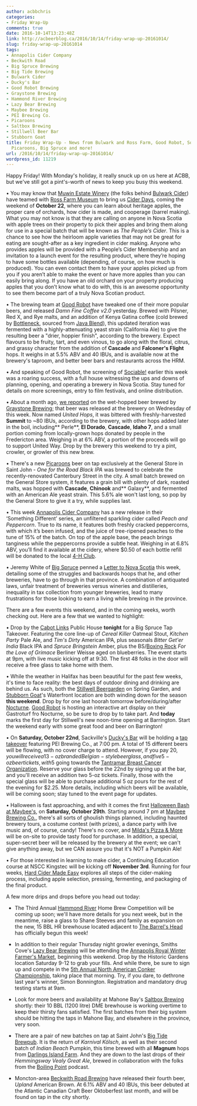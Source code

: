 ```yaml
---
author: acbbchris
categories:
- Friday Wrap-Up
comments: true
date: 2016-10-14T13:23:48Z
link: http://acbeerblog.ca/2016/10/14/friday-wrap-up-20161014/
slug: friday-wrap-up-20161014
tags:
- Annapolis Cider Company
- Beckwith Road
- Big Spruce Brewing
- Big Tide Brewing
- Bulwark Cider
- Ducky's Bar
- Good Robot Brewing
- Graystone Brewing
- Hammond River Brewing
- Lazy Bear Brewing
- Maybee Brewing
- PEI Brewing Co.
- Picaroons
- Saltbox Brewing
- Stillwell Beer Bar
- Stubborn Goat
title: Friday Wrap-Up - News from Bulwark and Ross Farm, Good Robot, Sociable!, Graystone,
  Picaroons, Big Spruce and more!
url: /2016/10/14/friday-wrap-up-20161014/
wordpress_id: 11219
---
```


Happy Friday! With Monday's holiday, it really snuck up on us here at ACBB, but we've still got a pint's-worth of news to keep you busy this weekend.

• You may know that [Muwin Estate Winery](http://www.muwinestate.com/) (the folks behind [Bulwark Cider](http://bulwarkcider.com/home?legal=yes)) have teamed with [Ross Farm Museum](https://rossfarm.novascotia.ca/) to bring us [Cider Days](https://www.facebook.com/peoplesciderbulwark), coming the weekend of **October 22**, where you can learn about heritage apples, the proper care of orchards, how cider is made, and cooperage (barrel making). What you may not know is that they are calling on anyone in Nova Scotia with apple trees on their property to pick their apples and bring them along for use in a special batch that will be known as _The People’s Cider_. This is a chance to see how the heirloom apple varieties that may not be great for eating are sought-after as a key ingredient in cider making. Anyone who provides apples will be provided with a People’s Cider Membership and an invitation to a launch event for the resulting product, where they’re hoping to have some bottles available (depending, of course, on how much is produced). You can even contact them to have your apples picked up from you if you aren’t able to make the event or have more apples than you can easily bring along. If you have an old orchard on your property producing apples that you don’t know what to do with, this is an awesome opportunity to see them become part of a truly Nova Scotian product. 

• The brewing team at [Good Robot](http://goodrobotbrewing.ca) have tweaked one of their more popular beers, and released _Damn Fine Coffee v2.0_ yesterday. Brewed with Pilsner, Red X, and Rye malts, and an addition of Kenya Gatina coffee (cold brewed by [Bottleneck](http://bottleneckcoffee.ca/), sourced from [Java Blend](http://javablendcoffee.com/)), this updated iteration was fermented with a highly-attenuating yeast strain (California Ale) to give the resulting beer a "drier, hoppier finish", according to the brewery. Expect flavours to be fruity, tart, and even vinous, to go along with the floral, citrus, and grassy character from the addition of **Cascade** and **Falconer's Flight** hops. It weighs in at 5.5% ABV and 40 IBUs, and is available now at the brewery's taproom, and better beer bars and restaurants across the HRM.

• And speaking of Good Robot, the screening of [Sociable!](http://acbeerblog.ca/2016/09/29/sociable-craft-beer-film/) earlier this week was a roaring success, with a full house witnessing the ups and downs of planning, opening, and operating a brewery in Nova Scotia. Stay tuned for details on more screenings, entry to film festivals, and online distribution.

• About a month ago, [we reported](http://acbeerblog.ca/2016/09/16/friday-wrap-up-20160916/) on the wet-hopped beer brewed by [Graystone Brewing](http://graystonebrewing.com/); that beer was released at the brewery on Wednesday of this week. Now named _United Hops_, it was bittered with freshly-harvested **Summit** to ~80 IBUs, according to the brewery, with other hops added later in the boil, including** Perle**, **El Dorado**, **Cascade**, **Idaho 7**, and a small portion coming from locally-grown hops donated by people in the Fredericton area. Weighing in at 6% ABV, a portion of the proceeds will go to support United Way. Drop by the brewery this weekend to try a pint, crowler, or growler of this new brew.

• There's a new [Picaroons](http://picaroons.ca/) beer on tap exclusively at the General Store in Saint John - _One for the Road Black IPA_ was brewed to celebrate the recently-renovated Canterbury Street in the city. A small batch brewed on the General Store system, it features a grain bill with plenty of dark, roasted malts, was hopped with **Cascade**, **Chinook** and** Galaxy**, and fermented with an American Ale yeast strain. This 5.6% ale won't last long, so pop by the General Store to give it a try, while supplies last.

• This week [Annapolis Cider Company](http://drinkannapolis.ca/) has a new release in their ‘Something Different’ series, an unfiltered sparkling cider called _Peach and Peppercorn_. True to its name, it features both freshly cracked peppercorns, with which it’s been infused, and the juice of tree-ripened peaches to the tune of 15% of the batch. On top of the apple base, the peach brings tanginess while the peppercorns provide a subtle heat. Weighing in at 6.8% ABV, you’ll find it available at the cidery, where $0.50 of each bottle refill will be donated to the local [4-H Club](https://www.4-h-canada.ca/).

• Jeremy White of [Big Spruce](http://www.bigspruce.ca/) penned a [Letter to Nova Scotia](http://localconnections.ca/home/open-letter-to-nova-scotia) this week, detailing some of the struggles and backwards hoops that he, and other breweries, have to go through in that province. A combination of antiquated laws, unfair treatment of breweries versus wineries and distilleries, inequality in tax collection from younger breweries, lead to many frustrations for those looking to earn a living while brewing in the province.

There are a few events this weekend, and in the coming weeks, worth checking out. Here are a few that we wanted to highlight:

• Drop by the [Cabot Links](https://www.cabotlinks.com/dining/) Public House **tonight** for a Big Spruce Tap Takeover. Featuring the core line-up of _Cereal Killer_ Oatmeal Stout, _Kitchen Party_ Pale Ale, and _Tim's Dirty_ American IPA, plus seasonals _Bitter Get'er India_ Black IPA and _Spruce Bringstein_ Amber, plus the BS/[Boxing Rock](http://www.boxingrock.ca/) _For the Love of Grimace_ Berliner Weisse aged on blueberries. The event starts at 9pm, with live music kicking off at 9:30. The first 48 folks in the door will receive a free glass to take home with them.

• While the weather in Halifax has been beautiful for the past few weeks, it's time to face reality: the best days of outdoor dining and drinking are behind us. As such, both the [Stillwell Beergarden](https://www.facebook.com/pages/Stillwell-Beer-Garden/1595770520705648?rf=254236871612053) on Spring Garden, and [Stubborn Goat](https://www.facebook.com/StubbornGoat/)'s Waterfront location are both winding down for the season **this weekend**. Drop by for one last hoorah tomorrow before/during/after [Nocturne](http://nocturnehalifax.ca/). [Good Robot](https://www.facebook.com/events/311168209252237/) is hosting an interactive art display on their Gastroturf fro Nocturne, so be sure to drop by to take part. And **today** marks the first day for Stillwell's new noon-time opening at Barrington. Start the weekend early with some great food and beer on Barrington!

• On **Saturday, October 22nd**, Sackville's [Ducky's Bar](https://www.facebook.com/duckysbar/) will be holding a [tap takeover](https://www.facebook.com/events/1122735141144819/) featuring PEI Brewing Co., at 7:00 pm. A total of 15 different beers will be flowing, with no cover charge to attend. However, if you pay $20, you will receive a 13-oz branded Belgian-style beer glass, and five 5-oz beer tickets, with 5$ going towards the [Tantramar Breast Cancer Organization](http://www.nbbcn.org/index.html). Reserve your glass before the 22nd by signing up at the bar, and you'll receive an addition two 5-oz tickets. Finally, those with the special glass will be able to purchase additional 5 oz pours for the rest of the evening for $2.25. More details, including which beers will be available, will be coming soon; stay tuned to the event page for updates.

• Halloween is fast approaching, and with it comes the first [Halloween Bash at Maybee's](https://www.facebook.com/events/565241523676764/), on **Saturday, October 29th**. Starting around 7 pm at [Maybee Brewing Co.](https://www.facebook.com/maybeebrew/), there's all sorts of ghoulish things planned, including haunted brewery tours, a costume contest (with prizes), a dance party with live music and, of course, candy! There's no cover, and [Milda's Pizza & More](https://www.facebook.com/mildaspizzas/) will be on-site to provide tasty food for purchase. In addition, a special, super-secret beer will be released by the brewery at the event; we can't give anything away, but we CAN assure you that it's NOT a Pumpkin Ale!

• For those interested in learning to make cider, a Continuing Education course at NSCC Kingstec will be kicking off **November 3rd**. Running for four weeks, [Hard Cider Made Easy](http://www.nscc.ca/learning_programs/coned/course.aspx?I=012309) explores all steps of the cider-making process, including apple selection, pressing, fermenting, and packaging of the final product.

A few more drips and drops before you head out today:

- The Third Annual [Hammond River](http://hrbrewing.ca/) Home Brew Competition will be coming up soon; we'll have more details for you next week, but in the meantime, raise a glass to Shane Steeves and family as expansion on the new, 15 BBL HR brewhouse located adjacent to [The Barrel's Head](http://www.thebarrelshead.com/) has officially begun this week!

- In addition to their regular Thursday night growler evenings, Smiths Cove's [Lazy Bear Brewing](http://www.lazybearbrewing.ca) will be attending the [Annapolis Royal Winter Farmer's Market](http://farmersmarketsnovascotia.com/location/annapolis-royal-winter-farmers-market/), beginning this weekend. Drop by the Historic Gardens location Saturday 9-12 to grab your fills. And while there, be sure to sign up and compete in the [5th Annual North American Conker Championship](https://www.facebook.com/annapolisconkers/photos/a.598148930248787.1073741829.598122830251397/1286064614790545/?type=3&theater), taking place that morning. Try, if you dare, to dethrone last year's winner, Simon Bonnington. Registration and mandatory drug testing starts at 9am.

- Look for more beers and availability at Mahone Bay's [Saltbox Brewing](http://www.saltboxbrewingcompany.ca/) shortly: their 10 BBL (1200 litre) DME brewhouse is working overtime to keep their thirsty fans satisfied. The first batches from their big system should be hitting the taps in Mahone Bay, and elsewhere in the province, very soon.

- There are a pair of new batches on tap at Saint John's [Big Tide Brewpub](https://www.facebook.com/bigtidebrewing/). It is the return of _Karnival Kölsch_, as well as their second batch of _Indian Beach_ Pumpkin, this time brewed with all **Magnum** hops from [Darlings Island Farm](https://www.facebook.com/darlingsislandfarm/). And they are down to the last drops of their _Hemmingsway Vealy Great Ale_, brewed in collaboration with the folks from the [Boiling Point](http://www.hemmingscast.com/boiling-point-podcast/boiling-point-episode-106-janet-scott-and-enterprise-saint-john/) podcast.

- Moncton-area [Beckwith Road Brewing](http://beckwithroad.com/) have released their fourth beer, _Upland_ American Brown. At 6.1% ABV and 40 IBUs, this beer debuted at the Atlantic Canadian Craft Beer Oktoberfest last month, and will be found on tap in the city shortly.
